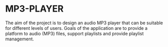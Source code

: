 # MP3-PLAYER
The aim of the project is to design an audio MP3 player that can be suitable for different levels of users. Goals of the application are to provide a platform to audio (MP3) files, support playlists and provide playlist management.
